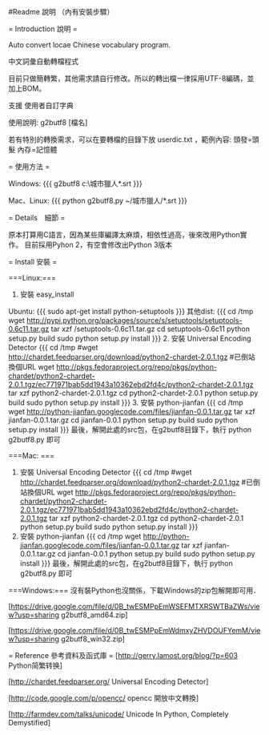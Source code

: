 #Readme 說明 （內有安裝步驟）

= Introduction 說明 =

Auto convert locae Chinese  vocabulary program.

中文詞彙自動轉檔程式

目前只做簡轉繁，其他需求請自行修改。所以的轉出檔一律採用UTF-8編碼，並加上BOM。

支援 使用者自訂字典 

使用說明: g2butf8 [檔名]

若有特別的轉換需求，可以在要轉檔的目錄下放 userdic.txt ，範例內容:
頭發=頭髮
內存=記憶體

= 使用方法 =

Windows:
{{{
g2butf8 c:\城市獵人\*.srt
}}}

Mac、Linux:
{{{
python g2butf8.py ~/城市獵人/*.srt
}}}

= Details　細節  =

原本打算用C語言，因為某些庫編譯太麻煩，相依性過高，後來改用Python實作。
目前採用Pyhon 2，有空會修改出Python 3版本

= Install 安裝 =

===Linux:===

1. 安裝 easy_install

Ubuntu:
{{{
sudo apt-get install python-setuptools
}}}
其他dist:
{{{
cd /tmp
wget http://pypi.python.org/packages/source/s/setuptools/setuptools-0.6c11.tar.gz
tar xzf /setuptools-0.6c11.tar.gz
cd setuptools-0.6c11
python setup.py build
sudo python setup.py install
}}}
2. 安裝 Universal Encoding Detector
{{{
cd /tmp
#wget http://chardet.feedparser.org/download/python2-chardet-2.0.1.tgz
#已倒站換個URL
wget http://pkgs.fedoraproject.org/repo/pkgs/python-chardet/python2-chardet-2.0.1.tgz/ec771971bab5dd1943a10362ebd2fd4c/python2-chardet-2.0.1.tgz
tar xzf python2-chardet-2.0.1.tgz
cd python2-chardet-2.0.1
python setup.py build
sudo python setup.py install
}}}
3. 安裝 python-jianfan
{{{
cd /tmp
wget http://python-jianfan.googlecode.com/files/jianfan-0.0.1.tar.gz
tar xzf jianfan-0.0.1.tar.gz
cd jianfan-0.0.1
python setup.py build
sudo python setup.py install
}}}
最後，解開此處的src包，在g2butf8目錄下，執行 python g2butf8.py 即可

===Mac: ===
1. 安裝 Universal Encoding Detector 
{{{
cd /tmp
#wget http://chardet.feedparser.org/download/python2-chardet-2.0.1.tgz
#已倒站換個URL
wget http://pkgs.fedoraproject.org/repo/pkgs/python-chardet/python2-chardet-2.0.1.tgz/ec771971bab5dd1943a10362ebd2fd4c/python2-chardet-2.0.1.tgz
tar xzf python2-chardet-2.0.1.tgz
cd python2-chardet-2.0.1
python setup.py build
sudo python setup.py install
}}}
2. 安裝 python-jianfan
{{{
cd /tmp
wget http://python-jianfan.googlecode.com/files/jianfan-0.0.1.tar.gz
tar xzf jianfan-0.0.1.tar.gz
cd jianfan-0.0.1
python setup.py build
sudo python setup.py install
}}}
最後，解開此處的src包，在g2butf8目錄下，執行 python g2butf8.py 即可

===Windows:===
  沒有裝Python也沒關係，下載Windows的zip包解開即可用．

[https://drive.google.com/file/d/0B_twESMPpEmWSEFMTXRSWTBaZWs/view?usp=sharing  g2butf8_amd64.zip] 

[https://drive.google.com/file/d/0B_twESMPpEmWdmxyZHVDOUFYemM/view?usp=sharing g2butf8_win32.zip] 

= Reference 參考資料及函式庫  =
[http://gerry.lamost.org/blog/?p=603 Python简繁转换]

[http://chardet.feedparser.org/ Universal Encoding Detector]

[http://code.google.com/p/opencc/ opencc 開放中文轉換]

[http://farmdev.com/talks/unicode/ Unicode In Python, Completely Demystified]